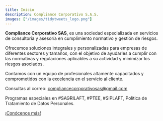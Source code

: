 ```yaml
---
title: Inicio
description: Compliance Corporativo S.A.S.
images: ["/images/tidytweets_logo.png"]
---
```


**Compliance Corporativo SAS**, es una sociedad especializada en servicios de consultoría y asesoría en cumplimiento normativo y gestión de riesgos. 

Ofrecemos soluciones integrales y personalizadas para empresas de diferentes sectores y tamaños, con el objetivo de ayudarles a cumplir con las normativas y regulaciones aplicables a su actividad y minimizar los riesgos asociados. 

Contamos con un equipo de profesionales altamente capacitados y comprometidos con la excelencia en el servicio al cliente. 

Consultas al correo: compliancecorporativosas@gmail.com

Programas especiales en #SAGRILAFT, #PTEE, #SIPLAFT, Política de Tratamiento de Datos Personales.

[¡Conócenos más!](/about "¡Conócenos más!")